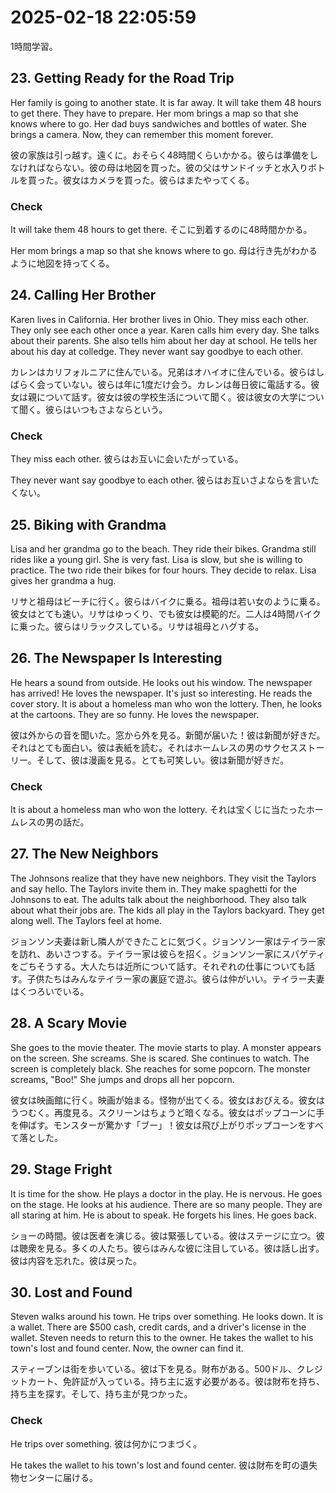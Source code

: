 # 2025-02-18 22:05:59
1時間学習。

## 23. Getting Ready for the Road Trip
Her family is going to another state. It is far away. It will take them 48 hours to get there. They have to prepare. Her mom brings a map so that she knows where to go. Her dad buys sandwiches and bottles of water. She brings a camera. Now, they can remember this moment forever.

彼の家族は引っ越す。遠くに。おそらく48時間くらいかかる。彼らは準備をしなければならない。彼の母は地図を買った。彼の父はサンドイッチと水入りボトルを買った。彼女はカメラを買った。彼らはまたやってくる。

### Check
It will take them 48 hours to get there.
そこに到着するのに48時間かかる。

Her mom brings a map so that she knows where to go.
母は行き先がわかるように地図を持ってくる。

## 24. Calling Her Brother
Karen lives in California. Her brother lives in Ohio. They miss each other. They only see each other once a year. Karen calls him every day. She talks about their parents. She also tells him about her day at school. He tells her about his day at colledge. They never want say goodbye to each other.

カレンはカリフォルニアに住んでいる。兄弟はオハイオに住んでいる。彼らはしばらく会っていない。彼らは年に1度だけ会う。カレンは毎日彼に電話する。彼女は親について話す。彼女は彼の学校生活について聞く。彼は彼女の大学について聞く。彼らはいつもさよならという。

### Check
They miss each other.
彼らはお互いに会いたがっている。

They never want say goodbye to each other.
彼らはお互いさよならを言いたくない。

## 25. Biking with Grandma
Lisa and her grandma go to the beach. They ride their bikes. Grandma still rides like a young girl. She is very fast. Lisa is slow, but she is willing to practice. The two ride their bikes for four hours. They decide to relax. Lisa gives her grandma a hug.

リサと祖母はビーチに行く。彼らはバイクに乗る。祖母は若い女のように乗る。彼女はとても速い。リサはゆっくり、でも彼女は模範的だ。二人は4時間バイクに乗った。彼らはリラックスしている。リサは祖母とハグする。

## 26. The Newspaper Is Interesting
He hears a sound from outside. He looks out his window. The newspaper has arrived! He loves the newspaper. It's just so interesting. He reads the cover story. It is about a homeless man who won the lottery. Then, he looks at the cartoons. They are so funny. He loves the newspaper.

彼は外からの音を聞いた。窓から外を見る。新聞が届いた！彼は新聞が好きだ。それはとても面白い。彼は表紙を読む。それはホームレスの男のサクセスストーリー。そして、彼は漫画を見る。とても可笑しい。彼は新聞が好きだ。

### Check
It is about a homeless man who won the lottery.
それは宝くじに当たったホームレスの男の話だ。

## 27. The New Neighbors
The Johnsons realize that they have new neighbors. They visit the Taylors and say hello. The Taylors invite them in. They make spaghetti for the Johnsons to eat. The adults talk about the neighborhood. They also talk about what their jobs are. The kids all play in the Taylors backyard. They get along well. The Taylors feel at home.

ジョンソン夫妻は新し隣人ができたことに気づく。ジョンソン一家はテイラー家を訪れ、あいさつする。テイラー家は彼らを招く。ジョンソン一家にスパゲティをごちそうする。大人たちは近所について話す。それぞれの仕事についても話す。子供たちはみんなテイラー家の裏庭で遊ぶ。彼らは仲がいい。テイラー夫妻はくつろいでいる。

## 28. A Scary Movie
She goes to the movie theater. The movie starts to play. A monster appears on the screen. She screams. She is scared. She continues to watch. The screen is completely black. She reaches for some popcorn. The monster screams, "Boo!" She jumps and drops all her popcorn.

彼女は映画館に行く。映画が始まる。怪物が出てくる。彼女はおびえる。彼女はうつむく。再度見る。スクリーンはちょうど暗くなる。彼女はポップコーンに手を伸ばす。モンスターが驚かす「ブー」！彼女は飛び上がりポップコーンをすべて落とした。

## 29. Stage Fright
It is time for the show. He plays a doctor in the play. He is nervous. He goes on the stage. He looks at his audience. There are so many people. They are all staring at him. He is about to speak. He forgets his lines. He goes back.

ショーの時間。彼は医者を演じる。彼は緊張している。彼はステージに立つ。彼は聴衆を見る。多くの人たち。彼らはみんな彼に注目している。彼は話し出す。彼は内容を忘れた。彼は戻った。

## 30. Lost and Found
Steven walks around his town. He trips over something. He looks down. It is a wallet. There are $500 cash, credit cards, and a driver's license in the wallet. Steven needs to return this to the owner. He takes the wallet to his town's lost and found center. Now, the owner can find it.

スティーブンは街を歩いている。彼は下を見る。財布がある。500ドル、クレジットカート、免許証が入っている。持ち主に返す必要がある。彼は財布を持ち、持ち主を探す。そして、持ち主が見つかった。

### Check
He trips over something.
彼は何かにつまづく。

He takes the wallet to his town's lost and found center.
彼は財布を町の遺失物センターに届ける。
